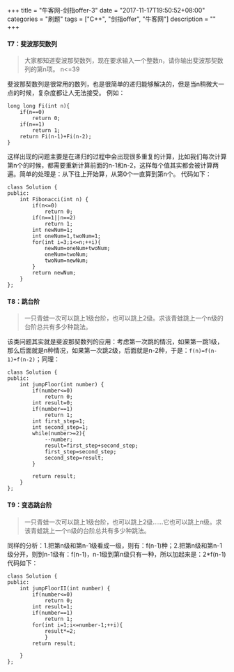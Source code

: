 +++
title = "牛客网-剑指offer-3"
date = "2017-11-17T19:50:52+08:00"
categories = "刷题"
tags = ["C++", "剑指offer", "牛客网"]
description = ""
+++



#### T7：斐波那契数列
> 大家都知道斐波那契数列，现在要求输入一个整数n，请你输出斐波那契数列的第n项。
n<=39

斐波那契数列是很常用的数列，也是很简单的递归能够解决的，但是当n稍微大一点的时候，复杂度都让人无法接受。
例如：
```
long long Fi(int n){
    if(n==0)
        return 0;
    if(n==1)
        return 1;
    return Fi(n-1)+Fi(n-2);
}
```
这样出现的问题主要是在递归的过程中会出现很多重复的计算，比如我们每次计算第n个的时候，都需要重新计算前面的n-1和n-2，这样每个值其实都会被计算两遍。简单的处理是：从下往上开始算，从第0个一直算到第n个。
代码如下：
```
class Solution {
public:
    int Fibonacci(int n) {
        if(n<=0)
            return 0;
        if(n==1||n==2)
            return 1;
        int newNum=1;
        int oneNum=1,twoNum=1;
        for(int i=3;i<=n;++i){
            newNum=oneNum+twoNum;
            oneNum=twoNum;
            twoNum=newNum;
        }
        return newNum;
    }
};
```

#### T8：跳台阶
> 一只青蛙一次可以跳上1级台阶，也可以跳上2级。求该青蛙跳上一个n级的台阶总共有多少种跳法。

该类问题其实就是斐波那契数列的应用：考虑第一次跳的情况，如果第一跳1级，那么后面就是n种情况，如果第一次跳2级，后面就是n-2种，于是：`f(n)=f(n-1)+f(n-2)`；同理：
```
class Solution {
public:
    int jumpFloor(int number) {
        if(number<=0)
            return 0;
        int result=0;
        if(number==1)
            return 1;
        int first_step=1;
        int second_step=1;
        while(number>=2){
            --number;
            result=first_step+second_step;
            first_step=second_step;
            second_step=result;
        }

        return result;
    }
};
```

#### T9：变态跳台阶
> 一只青蛙一次可以跳上1级台阶，也可以跳上2级……它也可以跳上n级。求该青蛙跳上一个n级的台阶总共有多少种跳法。

同样的分析：1.把第n级和第n-1级看成一级，则有：f(n-1)种；2.把第n级和第n-1级分开，则到n-1级有：f(n-1)，n-1级到第n级只有一种，所以加起来是：2*f(n-1)
代码如下：
```
class Solution {
public:
    int jumpFloorII(int number) {
        if(number<=0)
            return 0;
        int result=1;
        if(number==1)
            return 1;
        for(int i=1;i<=number-1;++i){
            result*=2;
            }
        return result;

    }
};
```
